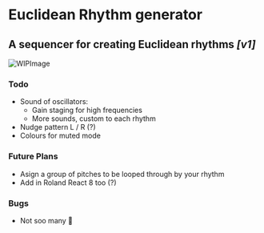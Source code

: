 # Euclidean Rhythm generator
## A sequencer for creating Euclidean rhythms _[v1]_
![WIPImage](https://i.imgur.com/QS9Qohi.png)

### Todo
- Sound of oscillators:
  - Gain staging for high frequencies
  - More sounds, custom to each rhythm
- Nudge pattern L / R (?)
- Colours for muted mode

### Future Plans
- Asign a group of pitches to be looped through by your rhythm
- Add in Roland React 8 too (?)

### Bugs
- Not soo many 🤠
